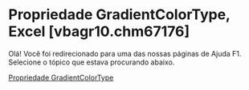 
# Propriedade GradientColorType, Excel [vbagr10.chm67176]

Olá! Você foi redirecionado para uma das nossas páginas de Ajuda F1. Selecione o tópico que estava procurando abaixo.

[Propriedade GradientColorType](http://msdn.microsoft.com/library/78a2bd69-e8a5-1c43-4c75-9715de4202c0%28Office.15%29.aspx)
